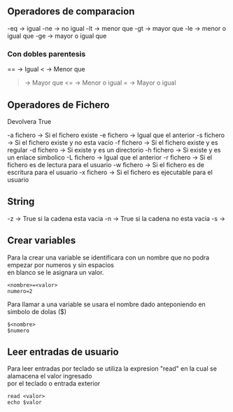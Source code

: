 ## Operadores de comparacion

-eq -> igual
-ne -> no igual
-lt -> menor que
-gt -> mayor que
-le -> menor o igual que
-ge -> mayor o igual que

### Con dobles parentesis
== -> Igual
< -> Menor que 
> -> Mayor que 
<= ->  Menor o igual 
>= -> Mayor o igual 

## Operadores de Fichero

Devolvera True

-a fichero -> Si el fichero existe
-e fichero -> Igual que el anterior
-s fichero -> Si el fichero existe y no esta vacio
-f fichero -> Si el fichero existe y es regular
-d fichero -> Si existe y es un directorio
-h fichero -> Si existe y es un enlace simbolico
-L fichero -> Igual que el anterior
-r fichero -> Si el fichero es de lectura para el usuario
-w fichero -> Si el fichero es de escritura para el usuario
-x fichero -> Si el fichero es ejecutable para el usuario

## String
-z <fichero> -> True si la cadena esta vacia
-n <fichero> -> True si la cadena no esta vacia
-s <fichero> ->

## Crear variables

Para la crear una variable se identificara con un nombre que no podra empezar por numeros y sin espacios  
en blanco se le asignara un valor.  

    <nombre>=<valor>
    numero=2 

Para llamar a una variable se usara el nombre dado anteponiendo en simbolo de dolas ($)  

    $<nombre>
    $numero


## Leer entradas de usuario
Para leer entradas por teclado se utiliza la expresion "read" en la cual se alamacena el valor ingresado  
por el teclado o entrada exterior

    read <valor>
    echo $valor
    
